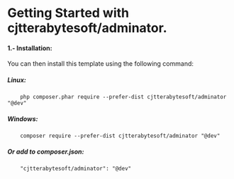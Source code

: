 Getting Started with cjtterabytesoft/adminator.
===============================================

#### 1.- Installation:

You can then install this template using the following command:

##### Linux:

```
    php composer.phar require --prefer-dist cjtterabytesoft/adminator "@dev"
```

##### Windows:

```
    composer require --prefer-dist cjtterabytesoft/adminator "@dev"
```

##### Or add to composer.json:

```
    "cjtterabytesoft/adminator": "@dev"
```
